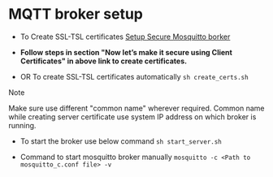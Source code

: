 # MQTT broker setup

- To Create SSL-TSL certificates
    [Setup Secure Mosquitto borker](https://medium.com/gravio-edge-iot-platform/how-to-set-up-a-mosquitto-mqtt-broker-securely-using-client-certificates-82b2aaaef9c8)

 - **Follow steps in section "Now let’s make it secure using Client Certificates"
        in above link to create certificates.**

* OR To create SSL-TSL certificates automatically
    ``` sh create_certs.sh ```

> [!NOTE]
> Make sure use different "common name" wherever required.
> Common name while creating server certificate use system IP address on which broker is running.

* To start the broker use below command
    ``` sh start_server.sh ```

- Command to start mosquitto broker manually 
    ``` mosquitto -c <Path to mosquitto_c.conf file> -v ```


